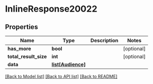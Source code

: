 # InlineResponse20022

## Properties
Name | Type | Description | Notes
------------ | ------------- | ------------- | -------------
**has_more** | **bool** |  | [optional] 
**total_result_size** | **int** |  | [optional] 
**data** | [**list[Audience]**](Audience.md) |  | 

[[Back to Model list]](../README.md#documentation-for-models) [[Back to API list]](../README.md#documentation-for-api-endpoints) [[Back to README]](../README.md)


